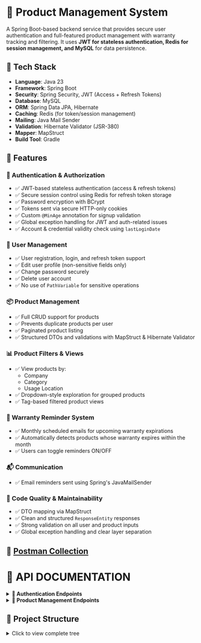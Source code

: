 # 🛒 Product Management System

A Spring Boot-based backend service that provides secure user authentication and full-featured product management with warranty tracking and filtering. It uses **JWT for stateless authentication, Redis for session management, and MySQL** for data persistence.

## 🔧 Tech Stack

- **Language**: Java 23
- **Framework**: Spring Boot
- **Security**: Spring Security, JWT (Access + Refresh Tokens)
- **Database**: MySQL
- **ORM**: Spring Data JPA, Hibernate
- **Caching**: Redis (for token/session management)
- **Mailing**: Java Mail Sender
- **Validation**: Hibernate Validator (JSR-380)
- **Mapper**: MapStruct
- **Build Tool**: Gradle

## 🚀 Features

### 🔐 Authentication & Authorization
- ✅ JWT-based stateless authentication (access & refresh tokens)
- ✅ Secure session control using Redis for refresh token storage
- ✅ Password encryption with BCrypt
- ✅ Tokens sent via secure HTTP-only cookies
- ✅ Custom `@MinAge` annotation for signup validation
- ✅ Global exception handling for JWT and auth-related issues
- ✅ Account & credential validity check using `lastLoginDate`

### 👤 User Management
- ✅ User registration, login, and refresh token support
- ✅ Edit user profile (non-sensitive fields only)
- ✅ Change password securely
- ✅ Delete user account
- ✅ No use of `PathVariable` for sensitive operations

### 📦 Product Management
- ✅ Full CRUD support for products
- ✅ Prevents duplicate products per user
- ✅ Paginated product listing
- ✅ Structured DTOs and validations with MapStruct & Hibernate Validator

### 📊 Product Filters & Views
- ✅ View products by:
  - Company
  - Category
  - Usage Location
- ✅ Dropdown-style exploration for grouped products
- ✅ Tag-based filtered product views

### 🔔 Warranty Reminder System
- ✅ Monthly scheduled emails for upcoming warranty expirations
- ✅ Automatically detects products whose warranty expires within the month
- ✅ Users can toggle reminders ON/OFF

### 📬 Communication
- ✅ Email reminders sent using Spring's JavaMailSender

### 🧹 Code Quality & Maintainability
- ✅ DTO mapping via MapStruct
- ✅ Clean and structured `ResponseEntity` responses
- ✅ Strong validation on all user and product inputs
- ✅ Global exception handling and clear layer separation

## 🔗 [Postman Collection](https://www.postman.com/gurunat16/workspace/rentease-backend/collection/42371256-b8da68da-7908-4db2-8ade-9ce61fee4b9c?action=share&creator=42371256)

# 📃 API DOCUMENTATION
<details>
<summary><strong> 🔐 Authentication Endpoints </strong></summary>
   
### 1. **LOGIN** 

**POST** `/auth/login` 

Authenticate a user - returns access and refresh tokens as cookies.
Include the following properties as *body*:

- `username` - String - Required  
- `password` - String - Required  

#### Request Body
```json
{
    "username": "john_doe123",
    "password": "Abc@1234"
}
```
#### Response(200 OK)
*Tokens generated and returned as cookies.*
 - `accessToken` - Short lived token
 - `refreshToken` - Long lived token
```json
{
    "status": "Success",
    "message": "Tokens generated",
    "payload": {
        "sub": <Token subject>,
        "iat": <Issued at time>,
        "exp": <Expiry time>
    }
}
```

**Tokens at Cookies after login**
![Tokens at Cookies](./screenshots/Tokens%20at%20Cookies%20after%20login.png)

#### Response(401 UNAUTHORIZED)
*Authentication failed due to invalid username or password.*
```json
{
    "status": "Unauthorized",
    "message": "Bad Credentials. Authentication failed.",
    "Validation Error": "Invalid username or password"
}
```

### 2. **REGISTER** 

**POST**	`/auth/signup`

Register a new user. 
Include the following properties as *body*:

- `firstName` - String - Required  
- `lastName` - String - Optional
- `gender` - String - Required  
- `dateOfBirth` - LocalDate - Required  
- `username` - String - Required  
- `password` - String - Required  
- `confirmPassword` - String - Required  
- `mailId` - String - Required  
- `phoneNumber` - String - Required  

#### Request Body JSON
```json
{
    "firstName": "John",
    "lastName": "Doe",
    "dateOfBirth": "1995-08-15",
    "gender": "Male",
    "username": "john_doe123",
    "password": "Abc@1234",
    "confirmPassword": "Abc@1234",
    "mailId": "john.doe@example.com",
    "phoneNumber": "+911234567890"
}
```

#### Response(200 OK)
*User registration completed successfully.*
```json
{
    "status": "Created",
    "message": "User registered successfully.",
    "Details": "John"
}
```

#### Response(409 CONFLICT)
*Occurs when the Username or Email ID already exists in the system.*
```json
{
    "status": "Conflict",
    "message": "Username already in use.",
    "Recovery": "Retry with different username."
}

{
    "status": "Conflict",
    "message": "Email ID already in use.",
    "Recovery": "Try login with existing account."
}
```

#### Response(400 BAD REQUEST)
*Registartion failed due to password - confirm password mismatch.*
```json
{
    "status": "Bad Request",
    "message": "Password - Confirm Password Mismatch",
    "Recovery": "Password and Confirm Password should be same."
}
```

### 3. **UPDATE** 

**POST**	`/auth/update`

Update user profile details. Authentication required.
Include the following properties as *body*:

- `firstName` - String - Required  
- `lastName` - String - Optional  
- `gender` - String - Required  
- `dateOfBirth` - LocalDate - Required  

#### Request Body JSON
```json
{
    "firstName": "Johnny",
    "lastName": "Doe",
    "gender": "Male",
    "dateOfBirth": "1995-09-15"
}
```

#### Response(200 OK)
*User details updated successfully.*
```json
{
    "status": "OK",
    "message": "User Profile updated successfully",
    "Details": "Johnny"
}
```

### 4. **CHANGE PASSWORD** 

**POST**	`/auth/changePassword`

Change user password. Authentication required.
Include the following properties as *body*:

- `oldPassword` - String - Required  
- `password` - String - Required  
- `confirmPassword` - String - Required  

#### Request Body JSON
```json
{
    "oldPassword": "Abc@1234",
    "password": "New@Pass2",
    "confirmPassword": "New@Pass2"
}

```
#### Response(200 OK)
*User password updated successfully.*
```json
{
    "status": "OK",
    "message": "Change Password request processed successfully.",
    "Details": "Johnny"
}
```

#### Response(403 FORBIDDEN)
*The provided old password is incorrect.*
```json
{
    "status": "Forbidden",
    "message": "Old Password - Incorrect",
    "Recovery": "Enter correct Old Password"
}
```

#### Response(400 BAD REQUEST)
*Updation failed due to password - confirm password mismatch.*
```json
{
    "status": "Bad Request",
    "message": "Password - Confirm Password Mismatch",
    "Recovery": "Password and Confirm Password should be same."
}
```

### 5. **PROFILE** 

**GET**	`/auth/profile`

Returns the logged-in user's profile. Authentication required. 

#### Response(200 OK)
*User profile retrieved successfully.*
```json
{
    "status": "OK",
    "message": "User profile fetch successful.",
    "Details": {
      "firstName": "Johnny",
      "lastName": "Doe",
      "username": "john_doe123",
      "dateOfBirth": "1995-09-15",
      "gender": "Male",
      "mailId": "john.doe@example.com",
      "isMailIdVerified": true,
      "phoneNumber": "+911234567890",
      "isPhoneNumberVerified": true
}
```

### 6. **DELETE** 

**DELETE**	`/auth/delete`

Deletes the logged-in user's account. Authentication required.

#### Response(200 OK)
*User profile deleted successfully.*
```plaintext
Profile Deleted SuccessFully.
```

### 7. **GENERATE NEW TOKEN** 

**POST**	`/auth/refreshToken`	

Refresh JWT token - returns access and refresh tokens. 
Include the following properties as *body*:

- `refreshToken` - String - Required  

#### Request Body JSON
```json
{
  "refreshToken": "eyJhbGciOiJIUzI1NiIsInR5cCI6IkpXVCJ9..."
}
```
#### Response(200 OK)
*New access and refresh tokens generated successfully and returned as cookies upon valid refresh token submission.*
```json
{
    "status": "Success",
    "message": "Tokens generated",
    "payload": {
        "sub": "<Token Subject>",
        "iat": <Issued at time>,
        "exp": <Expiry time>
    }
}
```
#### Response(401 UNAUTHORIZED)
*Wehn user submits expired or tampered refresh token to get new access and refresh tokens.*
```json
{
    "status": "UNAUTHORIZED",
    "message": "Authentication Failed.",
    "Recovery": "Please login again."
}
```

## Common Validation Error Response

```json
{
    "status": "Bad Request",
    "message": "Validation check failed.",
    "Validation Errors": [
        <Error Messages>
    ]
}
```

**User Registration Validation**
![Validations at User Registration](./screenshots/User%20Validation%20Errors.png)

**Custom Age Validation**
![Age Validation](./screenshots/Validation%20of%20data.png)

</details>


<details>
<summary><strong> 🛒 Product Management Endpoints </strong></summary>
  
### 1. **ADD PRODUCT** 

**POST** `/product/add`

Adds a new product to the system. Authentication Required.
Include the following properties as *body*:

- `productName` - String - Required  
- `category` - String - Required  
- `company` - String - Required  
- `usageLocation` - String - Required  
- `dateOfPurchase` - LocalDate (yyyy-MM-dd) - Required  
- `modeOfPurchase` - ModeOfPurchase - Required
  - modeOfPurchase values: `ONLINE`, `OFFLINE`
- `purchaseSourceName` - String - Required  
- `price` - Double - Required  
- `warrantyPeriodInMonths` - Integer - Required  
- `reminderEnabled` - Boolean - Optional  
- `notes` - String - Optional

#### Request Body
```json
{
  "productName": "LG 43-inch Smart TV",
  "category": "Electronics",
  "company": "LG",
  "usageLocation": "Living Room",
  "dateOfPurchase": "2024-09-15",
  "modeOfPurchase": "ONLINE",
  "purchaseSourceName": "Amazon",
  "price": 34999.99,
  "warrantyPeriodInMonths": 24,
  "reminderEnabled": true,
  "notes": "Mounted on the wall, invoice stored in Drive."
}
```

#### Response(200 OK)
*Product added successfully.*
```json
{
    "status": "Created",
    "message": "Product added successfully.",
    "Recovery": "LG 43-inch Smart TV."
}
```

#### Response(409 CONFLICT)
*Duplicate Product cannot be added.*
```json
{
    "status": "Conflict",
    "message": "Product Already Exists.",
    "Details": "Product with same name under same company and usage location already exists. You are trying to add existing product. If not, try with different product name."
}
```

### 2. **UPDATE PRODUCT** 

**POST** `/product/update`

Updates an existing product’s details. Authentication Required.
Include the following properties as *body*:

- `id` - Integer - Required  
- `productName` - String - Required  
- `category` - String - Required  
- `company` - String - Required  
- `usageLocation` - String - Required 
- `price` - Double - Required 
- `reminderEnabled` - Boolean - Optional  
- `notes` - String - Optional

#### Request Body
```json
{
  "id": 120
  "productName": "LG 43-inch Smart TV",
  "category": "Electronics",
  "company": "LG",
  "usageLocation": "Living Room",
  "price": 30000.00,
  "reminderEnabled": false,
  "notes": "Mounted on the wall, invoice stored in Drive. Added extended warranty for a year."
}
```

#### Response(200 OK)
*Product updated successfully.*
```json
{
    "status": "OK",
    "message": "Product Details Updated Successfully.",
    "Details": "LG 43-inch Smart TV"
}
```

#### Response(404 NOT FOUND)
*Try updating others or non-existing products.*
```json
{
    "status": "Not Found",
    "message": "No Products found.",
    "recovery": "Add products by clicking the '+' Button."
}
```

### 3. **VIEW PRODUCTS** 

**GET** `/product/view`

Retrieves all products with pagination. Authentication Required.
Include the following properties as *query parameters*:

- `page` - Integer - Optional  
- `size` - Integer - Optional
- `sort` - String  - Optional (can be used multiple times for multi-field sorting)

**Default Values(If not provided)**
- `page` : 0  
- `size` : 20
- `sort` : No sorting applied


#### Request URL
```http
GET /product/view?page=0&size=12&sort=productName,desc&sort=price,asc
```

#### Response(200 OK)
*Product fetched successfully.*
```json
{
    "status": "OK",
    "message": "Products fetched Successfully.",
    "Details": {
        "content": [
            {
                "id": 120,
                "productName": "LG 43-inch Smart TV",
                "category": "Electronics",
                "company": "LG",
                "usageLocation": "Living Room",
                "dateOfPurchase": "2024-09-15",
                "modeOfPurchase": "ONLINE",
                "purchaseSourceName": "Amazon",
                "price": 30000.00,
                "warrantyPeriodInMonths": 24,
                "reminderEnabled": false,
                "notes": "Mounted on the wall, invoice stored in Drive. Added extended warranty for a year."
}
        ],
        "pageable": {
            "pageNumber": 0,
            "pageSize": 12,
            "sort": {
                "empty": false,
                "unsorted": false,
                "sorted": true
            },
            "offset": 0,
            "unpaged": false,
            "paged": true
        },
        "totalPages": 1,
        "totalElements": 1,
        "last": true,
        "size": 12,
        "number": 0,
        "sort": {
            "empty": false,
            "unsorted": false,
            "sorted": true
        },
        "numberOfElements": 1,
        "first": true,
        "empty": false
    }
}
```

#### Response(404 NOT FOUND)
*Try fetching products before adding product.*
```json
{
    "status": "Not Found",
    "message": "No Products found.",
    "recovery": "Add products by clicking the '+' Button."
}
```

### 4. **DELETE PRODUCT** 

**POST** `/product/delete`

Deletes a product based on Id(product). Authentication Required.
Include the following properties as *body*:

- `id` - Integer - Required  

#### Request Body
```json
{
  "id": 120
}
```

#### Response(200 OK)
*Product deleted successfully.*
```plaintext
Product Deleted Successfully.
```

#### Response(404 NOT FOUND)
*Try deleting others or non-existing product.*
```plaintext
Product Not found.
```

### 5. **FETCH COMPANIES** 

**GET** `/product/companies`

Retrieves a paginated list of all product companies(distinct). Authentication Required.
Include the following properties as *query parameters*:

- `page` - Integer - Optional  
- `size` - Integer - Optional
- `sort` - String  - Optional (can be used multiple times for multi-field sorting)

**Default Values(If not provided)**
- `page` : 0  
- `size` : 20
- `sort` : No sorting applied


#### Request URL
```http
GET /product/companies?page=0&size=12&sort=company,desc
```

#### Response(200 OK)
*Distinct companies under which products are registered fetched successfully.*
```json
{
    "status": "OK",
    "message": "Distinct Categories listed.",
    "Details": {
        "content": [
            "Vivo",
            "Sony",
            "Samsung",
            "Redmi",
            "Philips",
            "MI",
            "Lenovo",
            "JBL",
            "HP",
            "Google",
            "Fossil",
            "Dyson"
        ],
        "pageable": {
            "pageNumber": 0,
            "pageSize": 12,
            "sort": {
                "empty": false,
                "unsorted": false,
                "sorted": true
            },
            "offset": 0,
            "unpaged": false,
            "paged": true
        },
        "totalPages": 2,
        "totalElements": 18,
        "last": false,
        "size": 12,
        "number": 0,
        "sort": {
            "empty": false,
            "unsorted": false,
            "sorted": true
        },
        "numberOfElements": 12,
        "first": true,
        "empty": false
    }
}
```

#### Response(404 NOT FOUND)
*When no products added.*
```json
{
    "status": "Not Found",
    "message": "No Products found. So, no companies found.",
    "Recovery": "Add products by clicking the '+' Button."
}
```

### 6. **FETCH CATEGORIES** 

**GET** `/product/categories`

Retrieves a paginated list of all product categories(distinct). Authentication Required.
Include the following properties as *query parameters*:

- `page` - Integer - Optional  
- `size` - Integer - Optional
- `sort` - String  - Optional (can be used multiple times for multi-field sorting)

**Default Values(If not provided)**
- `page` : 0  
- `size` : 20
- `sort` : No sorting applied


#### Request URL
```http
GET /product/categories?page=0&size=12&sort=category,desc
```

#### Response(200 OK)
*Distinct categories under which products are registered fetched successfully.*
```json
{
    "status": "OK",
    "message": "Distinct Categories listed.",
    "Details": {
        "content": [
            "Wearable",
            "Tablet",
            "Smart Home",
            "Security",
            "Printer",
            "Mobile",
            "Laptop",
            "Headphones",
            "Electronics",
            "Camera",
            "Audio",
            "Appliance"
        ],
        "pageable": {
            "pageNumber": 0,
            "pageSize": 12,
            "sort": {
                "empty": false,
                "sorted": true,
                "unsorted": false
            },
            "offset": 0,
            "paged": true,
            "unpaged": false
        },
        "totalPages": 1,
        "totalElements": 12,
        "last": true,
        "size": 12,
        "number": 0,
        "sort": {
            "empty": false,
            "sorted": true,
            "unsorted": false
        },
        "numberOfElements": 12,
        "first": true,
        "empty": false
    }
}
```

#### Response(404 NOT FOUND)
*When no products added.*
```json
{
    "status": "Not Found",
    "message": "No Products found. So, no categories found.",
    "Recovery": "Add products by clicking the '+' Button."
}
```

### 7. **FETCH USAGE LOCATIONS** 

**GET** `/product/usageLocations`

Retrieves a paginated list of all product usage locations(distinct). Authentication Required.
Include the following properties as *query parameters*:

- `page` - Integer - Optional  
- `size` - Integer - Optional
- `sort` - String  - Optional (can be used multiple times for multi-field sorting)

**Default Values(If not provided)**
- `page` : 0  
- `size` : 20
- `sort` : No sorting applied


#### Request URL
```http
GET /product/usageLocations?page=0&size=12&sort=usageLocation,desc
```

#### Response(200 OK)
*Distinct usage locations under which products are registered fetched successfully.*
```json
{
    "status": "OK",
    "message": "Distinct usage locations listed.",
    "Details": {
        "content": [
            "Travel",
            "Outdoor",
            "Office",
            "Living Room",
            "Home",
            "Gym"
        ],
        "pageable": {
            "pageNumber": 0,
            "pageSize": 12,
            "sort": {
                "empty": false,
                "sorted": true,
                "unsorted": false
            },
            "offset": 0,
            "paged": true,
            "unpaged": false
        },
        "totalPages": 1,
        "totalElements": 6,
        "last": true,
        "size": 12,
        "number": 0,
        "sort": {
            "empty": false,
            "sorted": true,
            "unsorted": false
        },
        "numberOfElements": 6,
        "first": true,
        "empty": false
    }
}
```

#### Response(404 NOT FOUND)
*When no products added.*
```json
{
    "status": "Not Found",
    "message": "No Products found. So, no usage location found.",
    "Recovery": "Add products by clicking the '+' Button."
}
```

### 8. **PRODUCTS BY CATEGORY** 

**GET** `/product/productsByCategory`

Fetches products filtered by a given category. Authentication Required.
Include the following properties as *query parameters*:

 `category` - String - Required

- `page` - Integer - Optional  
- `size` - Integer - Optional
- `sort` - String  - Optional (can be used multiple times for multi-field sorting)

**Default Values(If not provided)**
- `page` : 0  
- `size` : 20
- `sort` : No sorting applied


#### Request URL
```http
GET /product/productsByCategory?category=LaPTOP&page=0&size=12&sort=usageLocation,desc
```

#### Response(200 OK)
*Products by category fetched successfully.*

<details>
<summary>Click to expand</summary>
  
```json
{
    "status": "OK",
    "message": "Products by category fetched successfully.",
    "Details": {
        "content": [
            {
                "id": 4,
                "productName": "Dell XPS 13",
                "category": "Laptop",
                "company": "Dell",
                "usageLocation": "Office",
                "dateOfPurchase": "2024-06-20",
                "modeOfPurchase": "ONLINE",
                "purchaseSourceName": "Dell Official Store",
                "price": 98750.0,
                "warrantyPeriodInMonths": 12,
                "reminderEnabled": false,
                "notes": "Premium Support included."
            },
            {
                "id": 26,
                "productName": "HP Envy x360",
                "category": "Laptop",
                "company": "HP",
                "usageLocation": "Office",
                "dateOfPurchase": "2022-09-22",
                "modeOfPurchase": "OFFLINE",
                "purchaseSourceName": "Reliance Digital",
                "price": 84999.95,
                "warrantyPeriodInMonths": 24,
                "reminderEnabled": true,
                "notes": "Free Office 365 for 1 year."
            },
            {
                "id": 33,
                "productName": "Acer Nitro 5",
                "category": "Laptop",
                "company": "Acer",
                "usageLocation": "Office",
                "dateOfPurchase": "2024-04-12",
                "modeOfPurchase": "ONLINE",
                "purchaseSourceName": "Amazon",
                "price": 65990.0,
                "warrantyPeriodInMonths": 24,
                "reminderEnabled": true,
                "notes": "Ideal for gaming with 16GB RAM. Extended Warranty Applied for a year."
            },
            {
                "id": 30,
                "productName": "Asus ROG Strix G15",
                "category": "Laptop",
                "company": "Asus",
                "usageLocation": "Home",
                "dateOfPurchase": "2024-01-09",
                "modeOfPurchase": "ONLINE",
                "purchaseSourceName": "Flipkart",
                "price": 109990.99,
                "warrantyPeriodInMonths": 24,
                "reminderEnabled": true,
                "notes": "Gaming laptop with RTX 4060."
            }
        ],
        "pageable": {
            "pageNumber": 0,
            "pageSize": 12,
            "sort": {
                "empty": false,
                "sorted": true,
                "unsorted": false
            },
            "offset": 0,
            "paged": true,
            "unpaged": false
        },
        "last": true,
        "totalElements": 4,
        "totalPages": 1,
        "first": true,
        "size": 12,
        "number": 0,
        "sort": {
            "empty": false,
            "sorted": true,
            "unsorted": false
        },
        "numberOfElements": 4,
        "empty": false
    }
}
```
</details>

#### Response(404 NOT FOUND)
*When no products added.*
```json
{
    "status": "Not Found",
    "message": "No Products found under this category.",
    "Recovery": "Add products by clicking the '+' Button."
}
```

### 9. **PRODUCTS BY COMPANY** 

**GET** `/product/productsByCompany`

Fetches products filtered by a given company. Authentication Required.
Include the following properties as *query parameters*:

 `company` - String - Required

- `page` - Integer - Optional  
- `size` - Integer - Optional
- `sort` - String  - Optional (can be used multiple times for multi-field sorting)

**Default Values(If not provided)**
- `page` : 0  
- `size` : 20
- `sort` : No sorting applied


#### Request URL
```http
GET /product/productsByCompany?company=applE&page=0&size=12&sort=usageLocation,desc
```

#### Response(200 OK)
*Products by company fetched successfully.*

<details>
<summary>Click to expand</summary>
  
```json
{
    "status": "OK",
    "message": "Products by company fetched successfully.",
    "Details": {
        "content": [
            {
                "id": 25,
                "productName": "Apple iPad Air 5th Gen",
                "category": "Tablet",
                "company": "Apple",
                "usageLocation": "Home",
                "dateOfPurchase": "2023-07-14",
                "modeOfPurchase": "ONLINE",
                "purchaseSourceName": "Apple Store",
                "price": 60990.0,
                "warrantyPeriodInMonths": 12,
                "reminderEnabled": true,
                "notes": "Apple Pencil support available."
            },
            {
                "id": 6,
                "productName": "Apple Watch Series 8",
                "category": "Wearable",
                "company": "Apple",
                "usageLocation": "Gym",
                "dateOfPurchase": "2025-01-12",
                "modeOfPurchase": "ONLINE",
                "purchaseSourceName": "Apple Store",
                "price": 42999.0,
                "warrantyPeriodInMonths": 12,
                "reminderEnabled": true,
                "notes": "Fitness tracking activated."
            }
        ],
        "pageable": {
            "pageNumber": 0,
            "pageSize": 12,
            "sort": {
                "empty": false,
                "sorted": true,
                "unsorted": false
            },
            "offset": 0,
            "paged": true,
            "unpaged": false
        },
        "last": true,
        "totalElements": 2,
        "totalPages": 1,
        "first": true,
        "size": 12,
        "number": 0,
        "sort": {
            "empty": false,
            "sorted": true,
            "unsorted": false
        },
        "numberOfElements": 2,
        "empty": false
    }
}
```
</details>

#### Response(404 NOT FOUND)
*When no products added.*
```json
{
    "status": "Not Found",
    "message": "No Products found under this company.",
    "Recovery": "Add products by clicking the '+' Button."
}
```


### 10. **PRODUCTS BY USAGE LOCATION** 

**GET** `/product/productsByUsageLocation`

Fetches products filtered by a given usage location. Authentication Required.
Include the following properties as *query parameters*:

 `usageLocation` - String - Required

- `page` - Integer - Optional  
- `size` - Integer - Optional
- `sort` - String  - Optional (can be used multiple times for multi-field sorting)

**Default Values(If not provided)**
- `page` : 0  
- `size` : 20
- `sort` : No sorting applied


#### Request URL
```http
GET /product/productsByUsageLocation?usageLocation=HOMe&page=0&size=12&sort=usageLocation,desc
```

#### Response(200 OK)
*Products by usage location fetched successfully.*

<details>
<summary>Click to expand</summary>
  
```json
{
    "status": "OK",
    "message": "Products by company fetched successfully.",
    "Details": {
        "content": [
            {
                "id": 1,
                "productName": "Redmi Note 8",
                "category": "Mobile",
                "company": "Redmi",
                "usageLocation": "Home",
                "dateOfPurchase": "2025-04-27",
                "modeOfPurchase": "ONLINE",
                "purchaseSourceName": "Amazon",
                "price": 8500.0,
                "warrantyPeriodInMonths": 12,
                "reminderEnabled": false,
                "notes": "Free Screen replacement for 1 Year."
            },
            {
                "id": 3,
                "productName": "Samsung Galaxy S21",
                "category": "Mobile",
                "company": "Samsung",
                "usageLocation": "Home",
                "dateOfPurchase": "2023-11-15",
                "modeOfPurchase": "OFFLINE",
                "purchaseSourceName": "Reliance Digital",
                "price": 55999.5,
                "warrantyPeriodInMonths": 24,
                "reminderEnabled": true,
                "notes": "Extended warranty purchased for 2 years."
            },
            {
                "id": 25,
                "productName": "Apple iPad Air 5th Gen",
                "category": "Tablet",
                "company": "Apple",
                "usageLocation": "Home",
                "dateOfPurchase": "2023-07-14",
                "modeOfPurchase": "ONLINE",
                "purchaseSourceName": "Apple Store",
                "price": 60990.0,
                "warrantyPeriodInMonths": 12,
                "reminderEnabled": true,
                "notes": "Apple Pencil support available."
            },
            {
                "id": 27,
                "productName": "Philips Air Fryer HD9252",
                "category": "Appliance",
                "company": "Philips",
                "usageLocation": "Home",
                "dateOfPurchase": "2024-03-05",
                "modeOfPurchase": "ONLINE",
                "purchaseSourceName": "Amazon",
                "price": 8499.0,
                "warrantyPeriodInMonths": 24,
                "reminderEnabled": false,
                "notes": "Low oil healthy frying."
            },
            {
                "id": 30,
                "productName": "Asus ROG Strix G15",
                "category": "Laptop",
                "company": "Asus",
                "usageLocation": "Home",
                "dateOfPurchase": "2024-01-09",
                "modeOfPurchase": "ONLINE",
                "purchaseSourceName": "Flipkart",
                "price": 109990.99,
                "warrantyPeriodInMonths": 24,
                "reminderEnabled": true,
                "notes": "Gaming laptop with RTX 4060."
            },
            {
                "id": 32,
                "productName": "MI 360° Home Security Camera",
                "category": "Security",
                "company": "MI",
                "usageLocation": "Home",
                "dateOfPurchase": "2022-10-08",
                "modeOfPurchase": "ONLINE",
                "purchaseSourceName": "Mi Store",
                "price": 2999.99,
                "warrantyPeriodInMonths": 12,
                "reminderEnabled": false,
                "notes": "Supports night vision and 2-way audio."
            },
            {
                "id": 34,
                "productName": "Google Nest Hub 2nd Gen",
                "category": "Smart Home",
                "company": "Google",
                "usageLocation": "Home",
                "dateOfPurchase": "2023-04-22",
                "modeOfPurchase": "OFFLINE",
                "purchaseSourceName": "Best Buy",
                "price": 7999.0,
                "warrantyPeriodInMonths": 12,
                "reminderEnabled": true,
                "notes": "Smart display with Google Assistant."
            }
        ],
        "pageable": {
            "pageNumber": 0,
            "pageSize": 12,
            "sort": {
                "empty": false,
                "sorted": true,
                "unsorted": false
            },
            "offset": 0,
            "paged": true,
            "unpaged": false
        },
        "last": true,
        "totalElements": 7,
        "totalPages": 1,
        "first": true,
        "size": 12,
        "number": 0,
        "sort": {
            "empty": false,
            "sorted": true,
            "unsorted": false
        },
        "numberOfElements": 7,
        "empty": false
    }
}
```
</details>

#### Response(404 NOT FOUND)
*When no products added.*
```json
{
    "status": "Not Found",
    "message": "No Products found under this usage location.",
    "Recovery": "Add products by clicking the '+' Button."
}
```


### 11. **TURN ON/OFF REMINDER** 

**POST** `/product/switchReminder`

Turns the warranty reminder ON or OFF for a specific product. Authentication Required.
Include the following properties as *body*:

- `id` - Integer - Required
- 
#### Request Body
```json
{
  "id": 120
}
```

#### Response(200 OK)
*Product warranty reminder turened off successfully.*
```json
{
    "status": "OK",
    "message": "Reminder turned off successfully.",
    "Details": "LG 43-inch Smart TV"
}
```

#### Response(200 OK)
*Product warranty reminder turened on successfully.*
```json
{
    "status": "OK",
    "message": "Reminder turned on successfully.",
    "Details": "LG 43-inch Smart TV"
}
```

#### Response(404 NOT FOUND)
*When no products added.*
```json
{
    "status": "Not Found",
    "message": "Product not found.",
    "Recovery": "Add products by clicking the '+' Button."
}
```

### 12. SCHEDULED METHOD SENDS REMINDER MAIL

Automatically sends grouped email reminders on the 1st of every month at 10:00 AM to users whose registered products are expiring within the next month.

![Reminder mail](./screenshots/Warranty%20Reminder.png)
</details>

## 📁 Project Structure

<details>
<summary>Click to view complete tree</summary>
  
```
src
└── main
    └── java
        └── com
            └── porul
                └── product_management
                    ├── auth
                    │   ├── config
                    │   │   ├── GeneralConfig.java
                    │   │   └── SecurityConfig.java
                    │   │
                    │   ├── controller
                    │   │   └── UsersController.java
                    │   │
                    │   ├── dto
                    │   │   ├── TokenRequest.java
                    │   │   ├── UsersLogin.java
                    │   │   ├── UsersPasswordChange.java
                    │   │   ├── UsersProfile.java
                    │   │   ├── UsersRegistration.java
                    │   │   └── UsersUpdate.java
                    │   │
                    │   ├── entity
                    │   │   ├── UserPrincipal.java
                    │   │   └── Users.java
                    │   │
                    │   ├── filter
                    │   │   ├── JwtExceptionHandlerFilter.java
                    │   │   └── JWTFilter.java
                    │   │
                    │   ├── repository
                    │   │   └── UsersRepository.java
                    │   │
                    │   └── service
                    │       ├── impl
                    │       │   ├── JWTServiceImpl.java
                    │       │   ├── UserDetailsServiceHelper.java
                    │       │   └── UsersServiceImpl.java
                    │       │
                    │       ├── JWTService.java
                    │       ├── RedisService.java
                    │       └── UsersService.java
                    │
                    ├── product
                    │   ├── controller
                    │   │   └── ProductController.java
                    │   │
                    │   ├── dto
                    │   │   ├── ProductInfo.java
                    │   │   ├── ProductProjection.java
                    │   │   ├── ProductRegistration.java
                    │   │   └── ProductUpdate.java
                    │   │
                    │   ├── entity
                    │   │   └── Product.java
                    │   │
                    │   ├── repository
                    │   │   └── ProductRepository.java
                    │   │
                    │   └── service
                    │       ├── impl
                    │       │   ├── ProductServiceImpl.java
                    │       │   └── WarrantyReminderScheduler.java
                    │       │
                    │       └── ProductService.java
                    │
                    ├── util
                    │   ├── annotations
                    │   │   └── validators
                    │   │       ├── MinAgeValidator.java
                    │   │       └── MinAge.java
                    │   │
                    │   ├── exception
                    │   │   ├── AuthenticationExceptionHandler.java
                    │   │   ├── CustomAuthEntryPoint.java
                    │   │   └── GenericExceptionHandler.java
                    │   │
                    │   ├── mapper
                    │   │   ├── ProductMappers.java
                    │   │   └── UsersMapperImpl.java
                    │   │   
                    │   ├── response
                    │       ├── ResponseCookieHandler.java
                    │       └── ResponseEntityHandler.java
                    │
                    └── ProductManagementApplication.java
```

</details>

